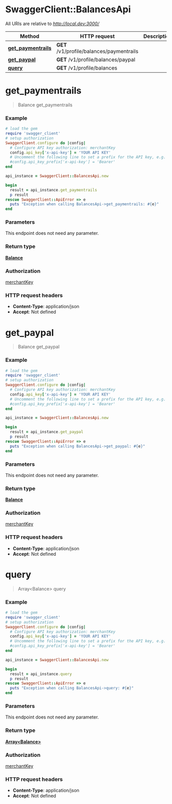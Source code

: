 # SwaggerClient::BalancesApi

All URIs are relative to *http://local.dev:3000/*

Method | HTTP request | Description
------------- | ------------- | -------------
[**get_paymentrails**](BalancesApi.md#get_paymentrails) | **GET** /v1/profile/balances/paymentrails | 
[**get_paypal**](BalancesApi.md#get_paypal) | **GET** /v1/profile/balances/paypal | 
[**query**](BalancesApi.md#query) | **GET** /v1/profile/balances | 


# **get_paymentrails**
> Balance get_paymentrails



### Example
```ruby
# load the gem
require 'swagger_client'
# setup authorization
SwaggerClient.configure do |config|
  # Configure API key authorization: merchantKey
  config.api_key['x-api-key'] = 'YOUR API KEY'
  # Uncomment the following line to set a prefix for the API key, e.g. 'Bearer' (defaults to nil)
  #config.api_key_prefix['x-api-key'] = 'Bearer'
end

api_instance = SwaggerClient::BalancesApi.new

begin
  result = api_instance.get_paymentrails
  p result
rescue SwaggerClient::ApiError => e
  puts "Exception when calling BalancesApi->get_paymentrails: #{e}"
end
```

### Parameters
This endpoint does not need any parameter.

### Return type

[**Balance**](Balance.md)

### Authorization

[merchantKey](../README.md#merchantKey)

### HTTP request headers

 - **Content-Type**: application/json
 - **Accept**: Not defined



# **get_paypal**
> Balance get_paypal



### Example
```ruby
# load the gem
require 'swagger_client'
# setup authorization
SwaggerClient.configure do |config|
  # Configure API key authorization: merchantKey
  config.api_key['x-api-key'] = 'YOUR API KEY'
  # Uncomment the following line to set a prefix for the API key, e.g. 'Bearer' (defaults to nil)
  #config.api_key_prefix['x-api-key'] = 'Bearer'
end

api_instance = SwaggerClient::BalancesApi.new

begin
  result = api_instance.get_paypal
  p result
rescue SwaggerClient::ApiError => e
  puts "Exception when calling BalancesApi->get_paypal: #{e}"
end
```

### Parameters
This endpoint does not need any parameter.

### Return type

[**Balance**](Balance.md)

### Authorization

[merchantKey](../README.md#merchantKey)

### HTTP request headers

 - **Content-Type**: application/json
 - **Accept**: Not defined



# **query**
> Array&lt;Balance&gt; query



### Example
```ruby
# load the gem
require 'swagger_client'
# setup authorization
SwaggerClient.configure do |config|
  # Configure API key authorization: merchantKey
  config.api_key['x-api-key'] = 'YOUR API KEY'
  # Uncomment the following line to set a prefix for the API key, e.g. 'Bearer' (defaults to nil)
  #config.api_key_prefix['x-api-key'] = 'Bearer'
end

api_instance = SwaggerClient::BalancesApi.new

begin
  result = api_instance.query
  p result
rescue SwaggerClient::ApiError => e
  puts "Exception when calling BalancesApi->query: #{e}"
end
```

### Parameters
This endpoint does not need any parameter.

### Return type

[**Array&lt;Balance&gt;**](Balance.md)

### Authorization

[merchantKey](../README.md#merchantKey)

### HTTP request headers

 - **Content-Type**: application/json
 - **Accept**: Not defined



